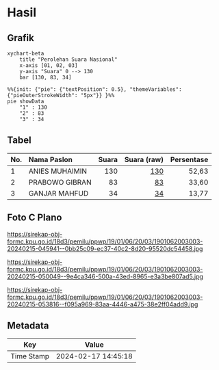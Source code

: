 # Hasil

## Grafik

```mermaid
xychart-beta
    title "Perolehan Suara Nasional"
    x-axis [01, 02, 03]
    y-axis "Suara" 0 --> 130
    bar [130, 83, 34]
```

```mermaid
%%{init: {"pie": {"textPosition": 0.5}, "themeVariables": {"pieOuterStrokeWidth": "5px"}} }%%
pie showData
    "1" : 130
    "2" : 83
    "3" : 34
```

## Tabel

| No. | Nama Paslon    | Suara | Suara (raw) | Persentase |
|:--- |:-------------- | -----:| -----------:| ----------:|
| 1   | ANIES MUHAIMIN | 130   | [130][p-1]  | 52,63      |
| 2   | PRABOWO GIBRAN | 83    | [83][p-2]   | 33,60      |
| 3   | GANJAR MAHFUD  | 34    | [34][p-3]   | 13,77      |


[p-1]: https://github.com/gigit-pemilu/pemilu-2024/blob/main/pilpres/hitung-suara/sub/19-kepulauan-bangka-belitung/sub/01-bangka/sub/06-bakam/sub/2003-dalil/sub/003-tps/sub/paslon-1.txt
[p-2]: https://github.com/gigit-pemilu/pemilu-2024/blob/main/pilpres/hitung-suara/sub/19-kepulauan-bangka-belitung/sub/01-bangka/sub/06-bakam/sub/2003-dalil/sub/003-tps/sub/paslon-2.txt
[p-3]: https://github.com/gigit-pemilu/pemilu-2024/blob/main/pilpres/hitung-suara/sub/19-kepulauan-bangka-belitung/sub/01-bangka/sub/06-bakam/sub/2003-dalil/sub/003-tps/sub/paslon-3.txt

## Foto C Plano

https://sirekap-obj-formc.kpu.go.id/18d3/pemilu/ppwp/19/01/06/20/03/1901062003003-20240215-045941--0bb25c09-ec37-40c2-8d20-95520dc54458.jpg

https://sirekap-obj-formc.kpu.go.id/18d3/pemilu/ppwp/19/01/06/20/03/1901062003003-20240215-050049--9e4ca346-500a-43ed-8965-e3a3be807ad5.jpg

https://sirekap-obj-formc.kpu.go.id/18d3/pemilu/ppwp/19/01/06/20/03/1901062003003-20240215-053816--f095a969-83aa-4446-a475-38e2ff04add9.jpg


## Metadata

| Key        | Value               |
| ---------- | ------------------- |
| Time Stamp | 2024-02-17 14:45:18 |



